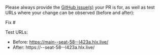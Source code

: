 Please always provide the [GitHub issue(s)](../issues) your PR is for, as well as test URLs where your change can be observed (before and after):

Fix #<gh-issue-id>

Test URLs:
- Before: https://main--seat-58--l423a.hlx.live/
- After: https://<branch>--seat-58--l423a.hlx.live/
